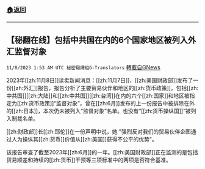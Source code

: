 ###  [:house:返回](README.md)
---


## 【秘翻在线】包括中共国在内的6个国家地区被列入外汇监督对象
`11/8/2023 1:53 AM UTC 秘密翻譯組G-Translators` [轉載自GNews](https://gnews.org/articles/1939827)

2023年[[zh:11月8日]]读卖新闻消息：[[zh:11月7日]]，[[zh:美国财政部]]发布了一份[[zh:外汇]]报告，报告分析了主要贸易伙伴和地区的[[zh:货币政策]]。包括[[zh:中共国]][[zh:大陆]]和[[zh:中共国]][[zh:台湾]]在内的六个[[zh:国家]]和地区被指定为[[zh:货币政策]]“监督对象”，曾在[[zh:6月]]发布的上一份报告中被排除在外的[[zh:日本]]，本次仍未被列入“监督对象”名单。也没有“[[zh:货币操纵国]]”被列入制裁名单。

[[zh:财政部]]长[[zh:耶伦]]在一份声明中说，她 "强烈反对我们的贸易伙伴企图通过人为操纵其[[zh:货币]]价值从[[zh:美国]]获得不公平的优势"。

该报告审查了截至2023年[[zh:6月]]的一年。[[zh:美国财政部]]正在监测的是包括贸易顺差和持续的[[zh:货币]]干预等三项标准中的两项是否符合基准。
